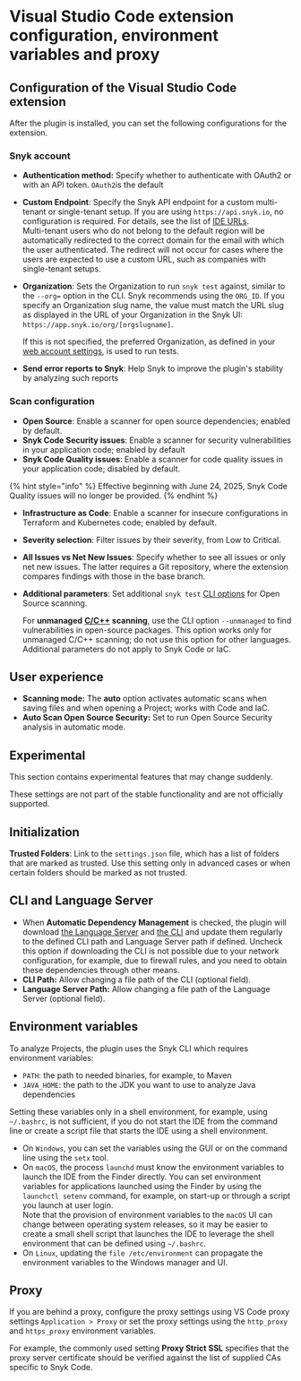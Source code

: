 # Visual Studio Code extension configuration, environment variables and proxy

## Configuration of the Visual Studio Code extension

After the plugin is installed, you can set the following configurations for the extension.

### Snyk account

* **Authentication method:** Specify whether to authenticate with OAuth2 or with an API token. `OAuth2`is the default
* **Custom Endpoint**: Specify the Snyk API endpoint for a custom multi-tenant or single-tenant setup. If you are using `https://api.snyk.io`, no configuration is required. For details, see the list of [IDE URLs](../../../working-with-snyk/regional-hosting-and-data-residency.md#ides-urls).\
  Multi-tenant users who do not belong to the default region will be automatically redirected to the correct domain for the email with which the user authenticated. The redirect will not occur for cases where the users are expected to use a custom URL, such as companies with single-tenant setups.
*   **Organization**: Sets the Organization to run `snyk test` against, similar to the `--org=` option in the CLI. Snyk recommends using the `ORG_ID`. If you specify an Organization slug name, the value must match the URL slug as displayed in the URL of your Organization in the Snyk UI: `https://app.snyk.io/org/[orgslugname]`.

    If this is not specified, the preferred Organization, as defined in your [web account settings](https://app.snyk.io/account), is used to run tests.
* **Send error reports to Snyk**: Help Snyk to improve the plugin's stability by analyzing such reports

### Scan configuration

* **Open Source**: Enable a scanner for open source dependencies; enabled by default.
* **Snyk Code Security issues**: Enable a scanner for security vulnerabilities in your application code; enabled by default
* **Snyk Code Quality issues**: Enable a scanner for code quality issues in your application code; disabled by default.

{% hint style="info" %}
Effective beginning with June 24, 2025, Snyk Code Quality issues will no longer be provided.
{% endhint %}

* **Infrastructure as Code**: Enable a scanner for insecure configurations in Terraform and Kubernetes code; enabled by default.
* **Severity selection**: Filter issues by their severity, from Low to Critical.
* **All Issues vs Net New Issues**: Specify whether to see all issues or only net new issues. The latter requires a Git repository, where the extension compares findings with those in the base branch.
*   **Additional parameters**: Set additional `snyk test` [CLI options](https://docs.snyk.io/snyk-cli/cli-reference#options-for-multiple-commands) for Open Source scanning.

    For **unmanaged** [**C/C++**](../../../supported-languages-package-managers-and-frameworks/c-c++/) **scanning**, use the CLI option `--unmanaged` to find vulnerabilities in open-source packages. This option works only for unmanaged C/C++ scanning; do not use this option for other languages. Additional parameters do not apply to Snyk Code or IaC.

## **User experience**

* **Scanning mode:**  The **auto** option activates automatic scans when saving files and when opening a Project; works with Code and IaC.
* **Auto Scan Open Source Security:** Set to run Open Source Security analysis in automatic mode.

## Experimental

This section contains experimental features that may change suddenly.&#x20;

These settings are not part of the stable functionality and are not officially supported. &#x20;

## Initialization

**Trusted Folders**: Link to the `settings.json` file, which has a list of folders that are marked as trusted. Use this setting only in advanced cases or when certain folders should be marked as not trusted.

## CLI and Language Server&#x20;

* When **Automatic Dependency Management** is checked, the plugin will download [the Language Server](../snyk-language-server/) and [the CLI](../../../snyk-cli/) and update them regularly to the defined CLI path and Language Server path if defined. Uncheck this option if downloading the CLI is not possible due to your network configuration, for example, due to firewall rules, and you need to obtain these dependencies through other means.
* **CLI Path:** Allow changing a file path of the CLI (optional field).
* **Language Server Path:** Allow changing a file path of the Language Server (optional field).

## Environment variables

To analyze Projects, the plugin uses the Snyk CLI which requires environment variables:

* `PATH`: the path to needed binaries, for example, to Maven
* `JAVA_HOME`: the path to the JDK you want to use to analyze Java dependencies

Setting these variables only in a shell environment, for example, using `~/.bashrc`, is not sufficient, if you do not start the IDE from the command line or create a script file that starts the IDE using a shell environment.

* On `Windows`, you can set the variables using the GUI or on the command line using the `setx` tool.
* On `macOS`, the process `launchd` must know the environment variables to launch the IDE from the Finder directly. You can set environment variables for applications launched using the Finder by using the `launchctl setenv` command, for example, on start-up or through a script you launch at user login.\
  Note that the provision of environment variables to the `macOS` UI can change between operating system releases, so it may be easier to create a small shell script that launches the IDE to leverage the shell environment that can be defined using `~/.bashrc`.
* On `Linux`, updating the `file /etc/environment` can propagate the environment variables to the Windows manager and UI.

## Proxy

If you are behind a proxy, configure the proxy settings using VS Code proxy settings `Application > Proxy` or set the proxy settings using the `http_proxy` and `https_proxy` environment variables.

For example, the commonly used setting **Proxy Strict SSL** specifies that the proxy server certificate should be verified against the list of supplied CAs specific to Snyk Code.
